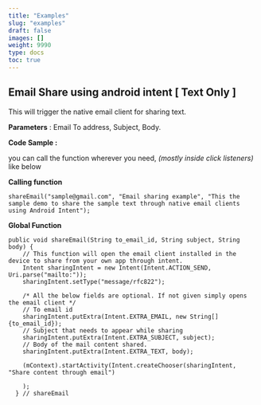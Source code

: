```yaml
---
title: "Examples"
slug: "examples"
draft: false
images: []
weight: 9990
type: docs
toc: true
---
```


## Email Share using android intent [ Text Only ]
This will trigger the native email client for sharing text. 

**Parameters** : Email To address, Subject, Body.

**Code Sample :** 

you can call the function wherever you need, *(mostly inside click listeners)* like below

**Calling function**

    shareEmail("sample@gmail.com", "Email sharing example", "This the sample demo to share the sample text through native email clients using Android Intent");

**Global Function**

    public void shareEmail(String to_email_id, String subject, String body) {
        // This function will open the email client installed in the device to share from your own app through intent.
        Intent sharingIntent = new Intent(Intent.ACTION_SEND, Uri.parse("mailto:"));
        sharingIntent.setType("message/rfc822");
    
        /* All the below fields are optional. If not given simply opens the email client */
        // To email id
        sharingIntent.putExtra(Intent.EXTRA_EMAIL, new String[]{to_email_id});
        // Subject that needs to appear while sharing
        sharingIntent.putExtra(Intent.EXTRA_SUBJECT, subject);
        // Body of the mail content shared.
        sharingIntent.putExtra(Intent.EXTRA_TEXT, body);
    
        (mContext).startActivity(Intent.createChooser(sharingIntent, "Share content through email")
    
        );
      } // shareEmail



